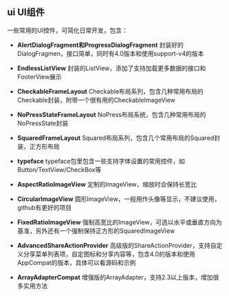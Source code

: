 
## ui UI组件

一些常用的UI控件，可简化日常开发，包含：

- **AlertDialogFragment和ProgressDialogFragment** 封装好的DialogFragmen，接口简单，同时有4.0版本和使用support-v4的版本

- **EndlessListView** 封装的ListView，添加了支持加载更多数据的接口和FooterView展示

- **CheckableFrameLayout** Checkable布局系列，包含几种常用布局的Checkable封装，附带一个很有用的CheckableImageView

- **NoPressStateFrameLayout** NoPress布局系统，包含几种常用布局的NoPressState封装

- **SquaredFrameLayout** Squared布局系列，包含几个常用布局的Squared封装，正方形布局

- **typeface** typeface包里包含一些支持字体设置的常用控件，如Button/TextView/CheckBox等

- **AspectRatioImageView** 定制的ImageView，缩放时会保持长宽比

- **CircularImageView** 圆形ImageView，一般用作头像等显示，不建议使用，github有更好的项目

- **FixedRatioImageView** 强制高宽比的ImageView，可选以水平或垂直方向为基准，另外还有一个强制保持正方形的SquaredImageView

- **AdvancedShareActionProvider** 高级版的ShareActionProvider，支持自定义分享菜单列表项，自定图标和分享内容等，包含4.0的版本和使用AppCompat的版本，具体可以看源码和示例

- **ArrayAdapterCompat** 增强版的ArrayAdapter，支持2.3以上版本，增加很多实用方法